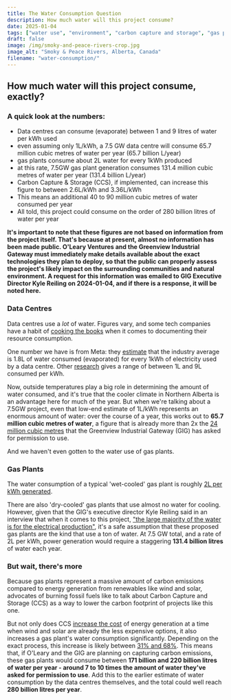 ```yaml
---
title: The Water Consumption Question
description: How much water will this project consume?
date: 2025-01-04
tags: ["water use", "environment", "carbon capture and storage", "gas plants"]
draft: false
image: /img/smoky-and-peace-rivers-crop.jpg
image_alt: "Smoky & Peace Rivers, Alberta, Canada"
filename: "water-consumption/"
---
```


## How much water will this project consume, exactly?
### A quick look at the numbers:
* Data centres can consume (evaporate) between 1 and 9 litres of water per kWh used
* even assuming only 1L/kWh, a 7.5 GW data centre will consume 65.7 million cubic metres of water per year (65.7 billion L/year)
* gas plants consume about 2L water for every 1kWh produced
* at this rate, 7.5GW gas plant generation consumes 131.4 million cubic metres of water per year (131.4 billion L/year) 
* Carbon Capture & Storage (CCS), if implemented, can increase this figure to between 2.6L/kWh and 3.36L/kWh
* This means an additional 40 to 90 million cubic metres of water consumed per year
* All told, this project could consume on the order of 280 billion litres of water per year

**It's important to note that these figures are not based on information from the project itself. That's because at present, almost no information has been made public. O'Leary Ventures and the Greenview Industrial Gateway must immediately make details available about the exact technologies they plan to deploy, so that the public can properly assess the project's likely impact on the surrounding communities and natural environment. A request for this information was emailed to GIG Executive Director Kyle Reiling on 2024-01-04, and if there is a response, it will be noted here.**

### Data Centres

Data centres use a <em>lot</em> of water. Figures vary, and some tech companies have a habit of <a href="https://archive.is/lBf5H" target="_blank">cooking the books</a> when it comes to documenting their resource consumption.

One number we have is from Meta: they <a href="https://dgtlinfra.com/data-center-water-usage/#Water_Usage_Effectiveness_WUE" target="_blank">estimate</a> that the industry average is 1.8L of water consumed (evaporated) for every 1kWh of electricity used by a data centre. Other <a href="https://arxiv.org/pdf/2304.03271" target="_blank">research</a> gives a range of between 1L and 9L consumed per kWh.

Now, outside temperatures play a big role in determining the amount of water consumed, and it's true that the cooler climate in Northern Alberta is an advantage here for much of the year. But when we're talking about a 7.5GW project, even that low-end estimate of 1L/kWh represents an enormous amount of water: over the course of a year, this works out to <strong>65.7 million cubic metres of water</strong>, a figure that is already more than 2x the <a href="https://greenviewindustrial.ca/wp-content/uploads/2023/03/Water2-1200x681.png" target="_blank">24 million cubic metres</a> that the Greenview Industrial Gateway (GIG) has asked for permission to use.

And we haven't even gotten to the water use of gas plants.

### Gas Plants

The water consumption of a typical 'wet-cooled' gas plant is roughly <a href="https://sequestration.mit.edu/pdf/2012_AD_HJH_WorkingPaper-WaterUse_at_PowerPlants.pdf" target="blank">2L per kWh generated</a>. 

There are also 'dry-cooled' gas plants that use almost no water for cooling. However, given that the GIG's executive director Kyle Reiling said in an interview that when it comes to this project, <a href="https://youtu.be/yVKxjAQyMTg" target="_blank">"the large majority of the water is for the electrical production"</a>, it's a safe assumption that these proposed gas plants are the kind that use a ton of water. At 7.5 GW total, and a rate of 2L per kWh, power generation would require a staggering <strong>131.4 billion litres</strong> of water each year.

### But wait, there's more

Because gas plants represent a massive amount of carbon emissions compared to energy generation from renewables like wind and solar, advocates of burning fossil fuels like to talk about Carbon Capture and Storage (CCS) as a way to lower the carbon footprint of projects like this one.

But not only does CCS <a href="https://climate.mit.edu/ask-mit/if-fossil-fuel-power-plant-uses-carbon-capture-and-storage-what-percent-energy-it-makes" target="_blank">increase the cost</a> of energy generation at a time when wind and solar are already the less expensive options, it also increases a gas plant's water consumption significantly. Depending on the exact process, this increase is likely between <a href="https://www.sciencedirect.com/science/article/pii/S1876610217319720" target="_blank">31% and 68%</a>. This means that, if O'Leary and the GIG are planning on capturing carbon emissions, these gas plants would consume between <strong>171 billion and 220 billion litres of water per year - around 7 to 10 times the amount of water they've asked for permission to use</strong>. Add this to the earlier estimate of water consumption by the data centres themselves, and the total could well reach <strong>280 billion litres per year</strong>.